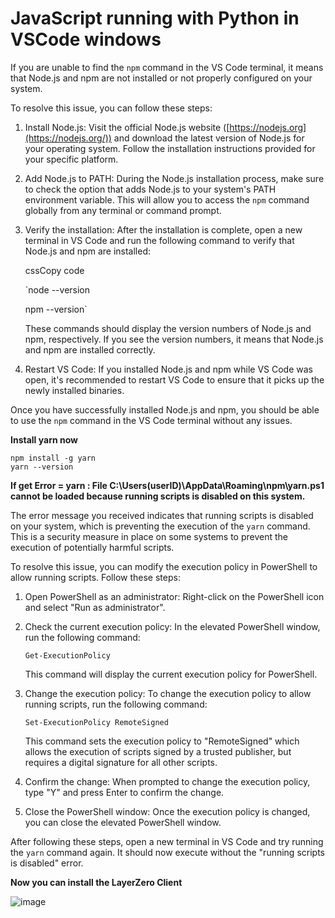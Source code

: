 # JavaScript running with Python in VSCode windows

If you are unable to find the `npm` command in the VS Code terminal, it means that Node.js and npm are not installed or not properly configured on your system.

To resolve this issue, you can follow these steps:

1.  Install Node.js: Visit the official Node.js website ([https://nodejs.org](https://nodejs.org/)) and download the latest version of Node.js for your operating system. Follow the installation instructions provided for your specific platform.
    
2.  Add Node.js to PATH: During the Node.js installation process, make sure to check the option that adds Node.js to your system's PATH environment variable. This will allow you to access the `npm` command globally from any terminal or command prompt.
    
3.  Verify the installation: After the installation is complete, open a new terminal in VS Code and run the following command to verify that Node.js and npm are installed:
    
    cssCopy code
    
    `node --version
    
    npm --version` 
    
    These commands should display the version numbers of Node.js and npm, respectively. If you see the version numbers, it means that Node.js and npm are installed correctly.
    
5.  Restart VS Code: If you installed Node.js and npm while VS Code was open, it's recommended to restart VS Code to ensure that it picks up the newly installed binaries.
    
Once you have successfully installed Node.js and npm, you should be able to use the `npm` command in the VS Code terminal without any issues.


 **Install yarn now**

    npm install -g yarn
    yarn --version

**If get Error = yarn : File C:\Users\(userID)\AppData\Roaming\npm\yarn.ps1 cannot be loaded because running scripts is disabled on this system.**

The error message you received indicates that running scripts is disabled on your system, which is preventing the execution of the `yarn` command. This is a security measure in place on some systems to prevent the execution of potentially harmful scripts.

To resolve this issue, you can modify the execution policy in PowerShell to allow running scripts. Follow these steps:

1.  Open PowerShell as an administrator: Right-click on the PowerShell icon and select "Run as administrator".
    
2.  Check the current execution policy: In the elevated PowerShell window, run the following command:
    
    `Get-ExecutionPolicy` 
    
    This command will display the current execution policy for PowerShell.
    
3.  Change the execution policy: To change the execution policy to allow running scripts, run the following command:
        
    `Set-ExecutionPolicy RemoteSigned` 
    
    This command sets the execution policy to "RemoteSigned" which allows the execution of scripts signed by a trusted publisher, but requires a digital signature for all other scripts.
    
4.  Confirm the change: When prompted to change the execution policy, type "Y" and press Enter to confirm the change.
    
5.  Close the PowerShell window: Once the execution policy is changed, you can close the elevated PowerShell window.
    
After following these steps, open a new terminal in VS Code and try running the `yarn` command again. It should now execute without the "running scripts is disabled" error.

**Now you can install the LayerZero Client**

![image](https://github.com/mrsheeda/blockchain/assets/59265997/87f7cab7-a996-47f3-b283-e74005bc0b14)
